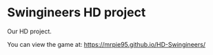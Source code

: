 # Swingineers HD project

Our HD project.

You can view the game at: <https://mrpie95.github.io/HD-Swingineers/>
